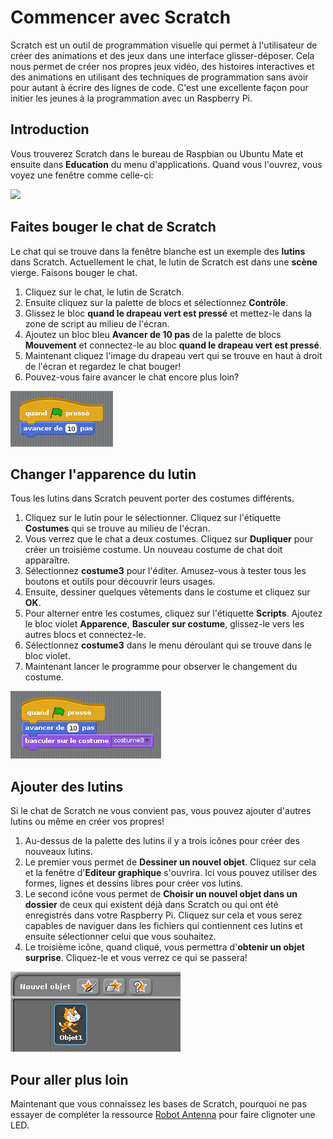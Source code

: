 # Commencer avec Scratch

Scratch est un outil de programmation visuelle qui permet à l'utilisateur de créer des animations et des jeux dans une interface glisser-déposer. Cela nous permet de créer nos propres jeux vidéo, des histoires interactives et des animations en utilisant des techniques de programmation sans avoir pour autant à écrire des lignes de code. C'est une excellente façon pour initier les jeunes à la programmation avec un Raspberry Pi.

## Introduction

Vous trouverez Scratch dans le bureau de Raspbian ou Ubuntu Mate et ensuite dans **Education** du menu d'applications.  Quand vous l'ouvrez, vous voyez une fenêtre comme celle-ci: 

![](images/scratch-interface.png)

## Faites bouger le chat de Scratch

Le chat qui se trouve dans la fenêtre blanche est un exemple des **lutins** dans Scratch. Actuellement le chat, le lutin de Scratch est dans une **scène** vierge.  Faisons bouger le chat.

1. Cliquez sur le chat, le lutin de Scratch.
2. Ensuite cliquez sur la palette de blocs et sélectionnez **Contrôle**.
3. Glissez le bloc **quand le drapeau vert est pressé** et mettez-le dans la zone de script au milieu de l'écran.
4. Ajoutez un bloc bleu **Avancer de 10 pas** de la palette de blocs **Mouvement** et connectez-le au bloc **quand le drapeau vert est pressé**.
5. Maintenant cliquez l'image du drapeau vert qui se trouve en haut à droit de l'écran et regardez le chat bouger!
6. Pouvez-vous faire avancer le chat encore plus loin? 

![](images/Capture-1.png)

## Changer l'apparence du lutin

Tous les lutins dans Scratch peuvent porter des costumes différents.

1. Cliquez sur le lutin pour le sélectionner. Cliquez sur l'étiquette **Costumes** qui se trouve au milieu de l'écran.
2. Vous verrez que le chat a deux costumes. Cliquez sur **Dupliquer** pour créer un troisième costume. Un nouveau costume de chat doit apparaître.
3. Sélectionnez **costume3** pour l'éditer. Amusez-vous à tester tous les boutons et outils pour découvrir leurs usages.
4. Ensuite, dessiner quelques vêtements dans le costume et cliquez sur **OK**.
5. Pour alterner entre les costumes, cliquez sur l'étiquette **Scripts**. Ajoutez le bloc violet **Apparence**, **Basculer sur costume**, glissez-le vers les autres blocs et connectez-le.
6. Sélectionnez **costume3** dans le menu déroulant qui se trouve dans le bloc violet.
7. Maintenant lancer le programme pour observer le changement du costume.

![](images/Capture-2.png)

## Ajouter des lutins

Si le chat de Scratch ne vous convient pas, vous pouvez ajouter d'autres lutins ou même en créer vos propres!

1. Au-dessus de la palette des lutins il y a trois icônes pour créer des nouveaux lutins.
2. Le premier vous permet de **Dessiner un nouvel objet**. Cliquez sur cela et la fenêtre d'**Editeur graphique** s'ouvrira. Ici vous pouvez utiliser des formes, lignes et dessins libres pour créer vos lutins.
3. Le second icône vous permet de **Choisir un nouvel objet dans un dossier** de ceux qui existent déjà dans Scratch ou qui ont été enregistrés dans votre Raspberry Pi. Cliquez sur cela et vous serez capables de naviguer dans les fichiers qui contiennent ces lutins et ensuite sélectionner celui que vous souhaitez.
4. Le troisième icône, quand cliqué, vous permettra d'**obtenir un objet surprise**.  Cliquez-le et vous verrez ce qui se passera!

![](images/Capture.png)

## Pour aller plus loin
Maintenant que vous connaissez les bases de Scratch, pourquoi ne pas essayer de compléter la ressource  [Robot Antenna](http://www.raspberrypi.org/learning/robot-antenna/)  pour faire clignoter une LED.
